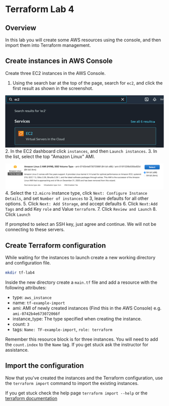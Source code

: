 # Terraform Lab 4

## Overview
In this lab you will create some AWS resources using the console, and then import them into Terraform management. 

## Create instances in AWS Console
Create three EC2 instances in the AWS Console. 

1. Using the search bar at the top of the page, search for `ec2`, and click the first result as shown in the screenshot. 

![ec2 search](images/ec2_search.png)
2. In the EC2 dashboard click `instances`, and then `Launch instances`. 
3. In the list, select the top "Amazon Linux" AMI. 

![aws-ami](images/aws_ami.png)
4. Select the `t2.micro` instance type, click `Next: Configure Instance Details`, and set `Number of instances` to 3, leave defaults for all other options. 
5. Click `Next: Add Storage`, and accept defaults 
6. Click `Next:Add Tags` and add Key `role` and Value `terraform`. 
7. Click `Review and Launch`
8. Click `Launch` 

If prompted to select an SSH key, just agree and continue. We will not be connecting to these servers.

## Create Terraform configuration 
While waiting for the instances to launch create a new working directory and configuration file. 
```sh
mkdir tf-lab4
```
Inside the new directory create a `main.tf` file and add a resource with the following attributes:
- type: `aws_instance`
- name: `tf-example-import`
- ami: AMI of newly created instances (Find this in the AWS Console) e.g. `ami-0742b4e673072066f`
- instance_type: The type specified when creating the instance.
- count: `3`
- tags: `Name: TF-example-import`, `role: terraform`

Remember this resource block is for three instances. You will need to add the `count.index` to the `Name` tag. If you get stuck ask the instructor for assistance.

## Import the configuration 
Now that you've created the instances and the Terraform configuration, use the `terraform import` command to import the existing instances. 

If you get stuck check the help page `terraform import --help` or the [terraform documentation](https://www.terraform.io/docs/cli/import/usage.html)



